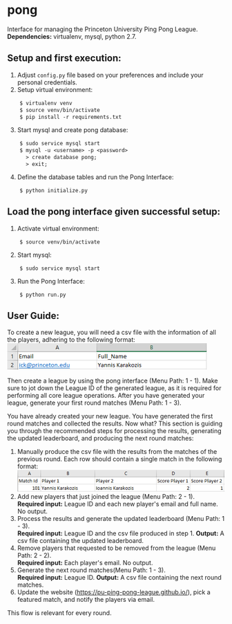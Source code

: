 # pong
Interface for managing the Princeton University Ping Pong League. **Dependencies:** virtualenv, mysql, python 2.7.

## Setup and first execution:
1. Adjust `config.py` file based on your preferences and include your personal credentials.
2. Setup virtual environment:
```
    $ virtualenv venv
    $ source venv/bin/activate
    $ pip install -r requirements.txt
```   
3. Start mysql and create pong database:
```
    $ sudo service mysql start
    $ mysql -u <username> -p <password>
      > create database pong;
      > exit;
```
4. Define the database tables and run the Pong Interface:
```
    $ python initialize.py
```
    
## Load the pong interface given successful setup:
1. Activate virtual environment:
```
    $ source venv/bin/activate
```
2. Start mysql:
```
    $ sudo service mysql start
```
3. Run the Pong Interface:
```
    $ python run.py
```

## User Guide:
To create a new league, you will need a csv file with the information of all the players, adhering to the following format:    
![alt text](https://github.com/I-C-Karakozis/pong/blob/master/app/static_assets/images/create_league_format.PNG)
 
Then create a league by using the pong interface (Menu Path: 1 - 1). Make sure to jot down the League ID of the generated league, as it is required for performing all core league operations. After you have generated your league, generate your first round matches (Menu Path: 1 - 3).

You have already created your new league. You have generated the first round matches and collected the results. Now what? This section is guiding you through the recommended steps for processing the results, generating the updated leaderboard, and producing the next round matches:  
1. Manually produce the csv file with the results from the matches of the previous round. Each row should contain a single match in the following format:  
![alt text](https://github.com/I-C-Karakozis/pong/blob/master/app/static_assets/images/matches_format.PNG)
2. Add new players that just joined the league (Menu Path: 2 - 1).  
**Required input:** League ID and each new player's email and full name. No output.
3. Process the results and generate the updated leaderboard (Menu Path: 1 - 3).  
**Required input:** League ID and the csv file produced in step 1. **Output:** A csv file containing the updated leaderboard.
4. Remove players that requested to be removed from the league (Menu Path: 2 - 2).  
**Required input:** Each player's email. No output. 
5. Generate the next round matches(Menu Path: 1 - 3).  
**Required input:** League ID. **Output:** A csv file containing the next round matches.
6. Update the website (https://pu-ping-pong-league.github.io/), pick a featured match, and notify the players via email.

This flow is relevant for every round.


    
    
    
